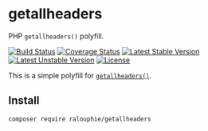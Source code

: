 getallheaders
=============

PHP `getallheaders()` polyfill.

[![Build Status](https://travis-ci.org/ralouphie/getallheaders.svg?branch=master)](https://travis-ci.org/ralouphie/getallheaders)
[![Coverage Status](https://coveralls.io/repos/ralouphie/getallheaders/badge.png?branch=master)](https://coveralls.io/r/ralouphie/getallheaders?branch=master)
[![Latest Stable Version](https://poser.pugx.org/ralouphie/getallheaders/v/stable.png)](https://packagist.org/packages/ralouphie/getallheaders)
[![Latest Unstable Version](https://poser.pugx.org/ralouphie/getallheaders/v/unstable.png)](https://packagist.org/packages/ralouphie/getallheaders)
[![License](https://poser.pugx.org/ralouphie/getallheaders/license.png)](https://packagist.org/packages/ralouphie/getallheaders)


This is a simple polyfill for [`getallheaders()`](http://www.php.net/manual/en/function.getallheaders.php).

## Install

```
composer require ralouphie/getallheaders
```
